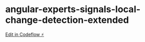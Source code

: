 # angular-experts-signals-local-change-detection-extended

[Edit in Codeflow ⚡️](https://stackblitz.com/~/github.com/tomastrajan/angular-experts-signals-local-change-detection-extended)